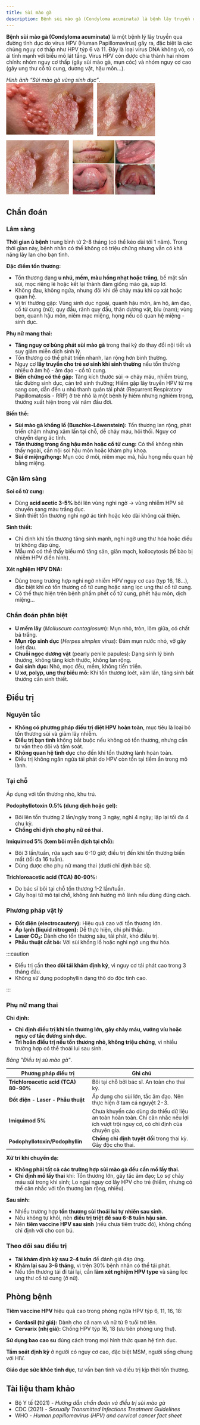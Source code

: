 ```yaml
---
title: Sùi mào gà
description: Bệnh sùi mào gà (Condyloma acuminata) là bệnh lây truyền qua đường tình dục do virus HPV (Human Papillomavirus), chủ yếu là týp 6 và 11, gây ra các tổn thương dạng mụn cóc ở cơ quan sinh dục và hậu môn.
---
```


**Bệnh sùi mào gà (Condyloma acuminata)** là một bệnh lý lây truyền qua đường tình dục do virus HPV (Human Papillomavirus) gây ra, đặc biệt là các chủng nguy cơ thấp như HPV týp 6 và 11. Đây là loại virus DNA không vỏ, có ái tính mạnh với biểu mô lát tầng. Virus HPV còn được chia thành hai nhóm chính: nhóm nguy cơ thấp (gây sùi mào gà, mụn cóc) và nhóm nguy cơ cao (gây ung thư cổ tử cung, dương vật, hậu môn...).

_Hình ảnh “Sùi mào gà vùng sinh dục”_.
![Sùi mào gà](./_images/sui-mao-ga/sui-mao-ga.png)

## Chẩn đoán

### Lâm sàng

**Thời gian ủ bệnh** trung bình từ 2-8 tháng (có thể kéo dài tới 1 năm). Trong thời gian này, bệnh nhân có thể không có triệu chứng nhưng vẫn có khả năng lây lan cho bạn tình.

**Đặc điểm tổn thương:**

- Tổn thương dạng **u nhú, mềm, màu hồng nhạt hoặc trắng**, bề mặt sần sùi, mọc riêng lẻ hoặc kết lại thành đám giống mào gà, súp lơ.
- Không đau, không ngứa, nhưng đôi khi dễ chảy máu khi cọ xát hoặc quan hệ.
- Vị trí thường gặp: Vùng sinh dục ngoài, quanh hậu môn, âm hộ, âm đạo, cổ tử cung (nữ); quy đầu, rãnh quy đầu, thân dương vật, bìu (nam); vùng bẹn, quanh hậu môn, niêm mạc miệng, họng nếu có quan hệ miệng - sinh dục.

**Phụ nữ mang thai:**

- **Tăng nguy cơ bùng phát sùi mào gà** trong thai kỳ do thay đổi nội tiết và suy giảm miễn dịch sinh lý.
- Tổn thương có thể phát triển nhanh, lan rộng hơn bình thường.
- Nguy cơ **lây truyền cho trẻ sơ sinh khi sinh thường** nếu tổn thương nhiều ở âm hộ - âm đạo - cổ tử cung.
- **Biến chứng có thể gặp:** Tăng kích thước sùi → chảy máu, nhiễm trùng, tắc đường sinh dục, cản trở sinh thường; Hiếm gặp lây truyền HPV từ mẹ sang con, dẫn đến u nhú thanh quản tái phát (Recurrent Respiratory Papillomatosis - RRP) ở trẻ nhỏ là một bệnh lý hiếm nhưng nghiêm trọng, thường xuất hiện trong vài năm đầu đời.

**Biến thể:**

- **Sùi mào gà khổng lồ (Buschke-Löwenstein):** Tổn thương lan rộng, phát triển chậm nhưng xâm lấn tại chỗ, dễ chảy máu, hôi thối. Nguy cơ chuyển dạng ác tính.
- **Tổn thương trong ống hậu môn hoặc cổ tử cung:** Có thể không nhìn thấy ngoài, cần nội soi hậu môn hoặc khám phụ khoa.
- **Sùi ở miệng/họng:** Mụn cóc ở môi, niêm mạc má, hầu họng nếu quan hệ bằng miệng.

### Cận lâm sàng

**Soi cổ tử cung:**

- Dùng **acid acetic 3-5%** bôi lên vùng nghi ngờ → vùng nhiễm HPV sẽ chuyển sang màu trắng đục.
- Sinh thiết tổn thương nghi ngờ ác tính hoặc kéo dài không cải thiện.

**Sinh thiết:**

- Chỉ định khi tổn thương tăng sinh mạnh, nghi ngờ ung thư hóa hoặc điều trị không đáp ứng.
- Mẫu mô có thể thấy biểu mô tăng sản, giãn mạch, koilocytosis (tế bào bị nhiễm HPV điển hình).

**Xét nghiệm HPV DNA:**

- Dùng trong trường hợp nghi ngờ nhiễm HPV nguy cơ cao (typ 16, 18...), đặc biệt khi có tổn thương cổ tử cung hoặc sàng lọc ung thư cổ tử cung.
- Có thể thực hiện trên bệnh phẩm phết cổ tử cung, phết hậu môn, dịch miệng...

### Chẩn đoán phân biệt

- **U mềm lây** (_Molluscum contagiosum_): Mụn nhỏ, tròn, lõm giữa, có chất bã trắng.
- **Mụn rộp sinh dục** (_Herpes simplex virus_): Đám mụn nước nhỏ, vỡ gây loét đau.
- **Chuỗi ngọc dương vật** (pearly penile papules): Dạng sinh lý bình thường, không tăng kích thước, không lan rộng.
- **Gai sinh dục:** Nhỏ, mọc đều, mềm, không tiến triển.
- **U xơ, polyp, ung thư biểu mô:** Khi tổn thương loét, xâm lấn, tăng sinh bất thường cần sinh thiết.

## Điều trị

### Nguyên tắc

- **Không có phương pháp điều trị diệt HPV hoàn toàn**, mục tiêu là loại bỏ tổn thương sùi và giảm lây nhiễm.
- **Điều trị bạn tình** không bắt buộc nếu không có tổn thương, nhưng cần tư vấn theo dõi và tầm soát.
- **Không quan hệ tình dục** cho đến khi tổn thương lành hoàn toàn.
- Điều trị không ngăn ngừa tái phát do HPV còn tồn tại tiềm ẩn trong mô lành.

### Tại chỗ

Áp dụng với tổn thương nhỏ, khu trú.

**Podophyllotoxin 0.5% (dung dịch hoặc gel):**

- Bôi lên tổn thương 2 lần/ngày trong 3 ngày, nghỉ 4 ngày; lặp lại tối đa 4 chu kỳ.
- **Chống chỉ định cho phụ nữ có thai.**

**Imiquimod 5% (kem bôi miễn dịch tại chỗ):**

- Bôi 3 lần/tuần, rửa sạch sau 6-10 giờ; điều trị đến khi tổn thương biến mất (tối đa 16 tuần).
- Dùng được cho phụ nữ mang thai (dưới chỉ định bác sĩ).

**Trichloroacetic acid (TCA) 80-90%:**

- Do bác sĩ bôi tại chỗ tổn thương 1-2 lần/tuần.
- Gây hoại tử mô tại chỗ, không ảnh hưởng mô lành nếu dùng đúng cách.

### Phương pháp vật lý

- **Đốt điện (electrocautery):** Hiệu quả cao với tổn thương lớn.
- **Áp lạnh (liquid nitrogen):** Dễ thực hiện, chi phí thấp.
- **Laser CO₂:** Dành cho tổn thương sâu, tái phát, khó điều trị.
- **Phẫu thuật cắt bỏ:** Với sùi khổng lồ hoặc nghi ngờ ung thư hóa.

:::caution

- Điều trị cần **theo dõi tái khám định kỳ**, vì nguy cơ tái phát cao trong 3 tháng đầu.
- Không sử dụng podophyllin dạng thô do độc tính cao.

:::

### Phụ nữ mang thai

**Chỉ định:**

- **Chỉ định điều trị khi tổn thương lớn, gây chảy máu, vướng víu hoặc nguy cơ tắc đường sinh dục.**
- **Trì hoãn điều trị nếu tổn thương nhỏ, không triệu chứng**, vì nhiều trường hợp có thể thoái lui sau sinh.

_Bảng "Điều trị sù mào gà"_.

| Phương pháp điều trị                  | Ghi chú                                                                                                                          |
| ------------------------------------- | -------------------------------------------------------------------------------------------------------------------------------- |
| **Trichloroacetic acid (TCA) 80-90%** | Bôi tại chỗ bởi bác sĩ. An toàn cho thai kỳ.                                                                                     |
| **Đốt điện - Laser - Phẫu thuật**     | Áp dụng cho sùi lớn, tắc âm đạo. Nên thực hiện ở tam cá nguyệt 2-3.                                                              |
| **Imiquimod 5%**                      | Chưa khuyến cáo dùng do thiếu dữ liệu an toàn hoàn toàn. Chỉ cân nhắc nếu lợi ích vượt trội nguy cơ, có chỉ định của chuyên gia. |
| **Podophyllotoxin/Podophyllin**       | **Chống chỉ định tuyệt đối** trong thai kỳ. Gây độc cho thai.                                                                    |

**Xử trí khi chuyển dạ:**

- **Không phải tất cả các trường hợp sùi mào gà đều cần mổ lấy thai.**
- **Chỉ định mổ lấy thai** khi: Tổn thương lớn, gây tắc âm đạo; Lo sợ chảy máu sùi trong khi sinh; Lo ngại nguy cơ lây HPV cho trẻ (hiếm, nhưng có thể cân nhắc với tổn thương lan rộng, nhiều).

**Sau sinh:**

- Nhiều trường hợp **tổn thương sùi thoái lui tự nhiên sau sinh.**
- Nếu không tự khỏi, nên **điều trị triệt để sau 6-8 tuần hậu sản.**
- Nên **tiêm vaccine HPV sau sinh** (nếu chưa tiêm trước đó), không chống chỉ định với cho con bú.

### Theo dõi sau điều trị

- **Tái khám định kỳ sau 2-4 tuần** để đánh giá đáp ứng.
- **Khám lại sau 3-6 tháng**, vì trên 30% bệnh nhân có thể tái phát.
- Nếu tổn thương tái đi tái lại, cần **làm xét nghiệm HPV type** và sàng lọc ung thư cổ tử cung (ở nữ).

## Phòng bệnh

**Tiêm vaccine HPV** hiệu quả cao trong phòng ngừa HPV týp 6, 11, 16, 18:

- **Gardasil (tứ giá):** Dành cho cả nam và nữ từ 9 tuổi trở lên.
- **Cervarix (nhị giá):** Chống HPV týp 16, 18 (ưu tiên phòng ung thư).

**Sử dụng bao cao su** đúng cách trong mọi hình thức quan hệ tình dục.

**Tầm soát định kỳ** ở người có nguy cơ cao, đặc biệt MSM, người sống chung với HIV.

**Giáo dục sức khỏe tình dục**, tư vấn bạn tình và điều trị kịp thời tổn thương.

## Tài liệu tham khảo

- Bộ Y tế (2021) - _Hướng dẫn chẩn đoán và điều trị sùi mào gà_
- CDC (2021) - _Sexually Transmitted Infections Treatment Guidelines_
- WHO - _Human papillomavirus (HPV) and cervical cancer fact sheet_
